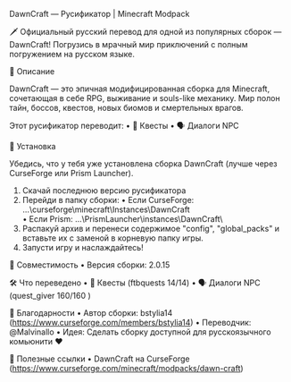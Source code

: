 DawnCraft — Русификатор | Minecraft Modpack

🗡️ Официальный русский перевод для одной из популярных сборок — DawnCraft! 
Погрузись в мрачный мир приключений с полным погружением на русском языке.

📌 Описание

DawnCraft — это эпичная модифицированная сборка для Minecraft, сочетающая в себе RPG, выживание и souls-like механику.
Мир полон тайн, боссов, квестов, новых биомов и смертельных врагов.

Этот русификатор переводит:
 • 📘 Квесты 
 • 🗣️ Диалоги NPC 

💾 Установка

Убедись, что у тебя уже установлена сборка DawnCraft (лучше через CurseForge или Prism Launcher).

 1. Скачай последнюю версию русификатора 
 2. Перейди в папку сборки:
 • Если CurseForge: ...\curseforge\minecraft\Instances\DawnCraft\
 • Если Prism: ...\PrismLauncher\instances\DawnCraft\
 3. Распакуй архив и перенеси содержимое "config", "global_packs" и вставьте их с заменой в корневую папку игры.
 4. Запусти игру и наслаждайтесь!

🔄 Совместимость
 • Версия сборки: 2.0.15

🛠️ Что переведено
 • 📘 Квесты (ftbquests 14/14)
 • 🗣️ Диалоги NPC (quest_giver 160/160 )

🤝 Благодарности
 • Автор сборки: bstylia14 (https://www.curseforge.com/members/bstylia14)
 • Переводчик: @Malvinallo
 • Идея: Сделать сборку доступной для русскоязычного комьюнити ❤️

🔗 Полезные ссылки
 • DawnCraft на CurseForge (https://www.curseforge.com/minecraft/modpacks/dawn-craft)
